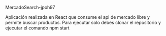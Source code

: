 MercadoSearch-jpoh97

Aplicación realizada en React que consume el api de mercado libre y permite buscar productos. Para ejecutar solo debes clonar el repositorio y ejecutar el comando npm start
